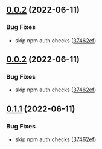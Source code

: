 

## [0.0.2](https://github.com/PipilaDAO/frontend/compare/0.0.1...0.0.2) (2022-06-11)


### Bug Fixes

* skip npm auth checks ([37462ef](https://github.com/PipilaDAO/frontend/commit/37462efff0628c35516c232cdd180bb2149fe68f))

## [0.0.2](https://github.com/PipilaDAO/frontend/compare/0.0.1...0.0.2) (2022-06-11)


### Bug Fixes

* skip npm auth checks ([37462ef](https://github.com/PipilaDAO/frontend/commit/37462efff0628c35516c232cdd180bb2149fe68f))

## [0.1.1](https://github.com/PipilaDAO/frontend/compare/0.0.1...0.1.1) (2022-06-11)


### Bug Fixes

* skip npm auth checks ([37462ef](https://github.com/PipilaDAO/frontend/commit/37462efff0628c35516c232cdd180bb2149fe68f))